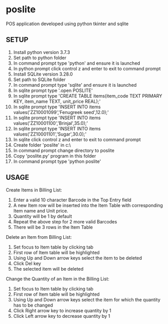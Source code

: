 # poslite
POS application developed using python tkinter and sqlite

SETUP
-----
1) Install python version 3.7.3
2) Set path to python folder
3) In command prompt type 'python' and ensure it is launched
4) In python prompt click control z and enter to exit to command prompt
5) Install SQLite version 3.28.0
6) Set path to SQLite folder
7) In command prompt type 'sqlite' and ensure it is launched
8) In sqlite prompt type '.open POSLITE'
9) In sqlite prompt type 'CREATE TABLE items(item_code TEXT PRIMARY KEY, item_name TEXT, unit_price REAL);'
10) In sqlite prompt type 'INSERT INTO items values('ZZ10001099','Fenugreek seed',12.0);'
11) In sqlite prompt type 'INSERT INTO items values('ZZ10001100','Brinjal',35.0);'
12) In sqlite prompt type 'INSERT INTO items values('ZZ10001101','Sugar',30.0);'
13) In sqlite click control z and enter to exit to command prompt
14) Create folder 'poslite' in c:\
15) In command prompt change directory to poslite
16) Copy 'poslite.py' program in this folder
17) In command prompt type 'python poslite' 

USAGE
-----
Create Items in Billing List:
1) Enter a valid 10 character Barcode in the Top Entry field
2) A new Item row will be inserted into the Item Table with corresponding Item name and Unit price.
3) Quantity will be 1 by default
4) Repeat the above step for 2 more valid Barcodes
5) There will be 3 rows in the Item Table

Delete an Item from Billing List:
1) Set focus to Item table by clicking tab
2) First row of Item table will be highlighted
3) Using Up and Down arrow keys select the item to be deleted
4) Click Del key
5) The selected item will be deleted

Change the Quantity of an Item in the Billing List:
1) Set focus to Item table by clicking tab
2) First row of Item table will be highlighted
3) Using Up and Down arrow keys select the item for which the quantity has to be changed
4) Click Right arrow key to increase quantity by 1
5) Click Left arrow key to decrease quantity by 1
